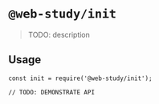# `@web-study/init`

> TODO: description

## Usage

```
const init = require('@web-study/init');

// TODO: DEMONSTRATE API
```
